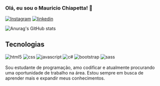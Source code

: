 ### Olá, eu sou o Mauricio Chiapetta! 🤙  
[![Instagram](https://img.shields.io/badge/Instagram-E4405F?style=for-the-badge&logo=instagram&logoColor=white)](https://www.instagram.com/_mau013_/)
[![linkedin](https://img.shields.io/badge/LinkedIn-0077B5?style=for-the-badge&logo=linkedin&logoColor=white)](https://www.linkedin.com/in/mauricio-chiapetta-ba0b33251)

![Anurag's GitHub stats](https://github-readme-stats.vercel.app/api?username=Mauricio-Chiapetta&show_icons=true&theme=radical)




## Tecnologias

<div style="display: inline_block">

<img align="center" alt="html5" src="https://img.shields.io/badge/HTML5-E34F26?style=for-the-badge&logo=html5&logoColor=white">
<img align="center" alt="css" src="https://img.shields.io/badge/CSS3-1572B6?style=for-the-badge&logo=css3&logoColor=white">
<img align="center" alt="javascript" src="https://img.shields.io/badge/JavaScript-F7DF1E?style=for-the-badge&logo=javascript&logoColor=black">
<img align="center" alt="c#" src="https://img.shields.io/badge/C%23-239120?style=for-the-badge&logo=c-sharp&logoColor=white">
<img align="center" alt="bootstrap" src="https://img.shields.io/badge/Bootstrap-563D7C?style=for-the-badge&logo=bootstrap&logoColor=white">
<img align="center" alt="sass" src="https://img.shields.io/badge/Sass-CC6699?style=for-the-badge&logo=sass&logoColor=white">



</div>
<br>
Sou estudante de programação, amo codificar e atualmente procurando uma oportunidade de trabalho na área. Estou sempre em busca de aprender mais e expandir meus conhecimentos.



